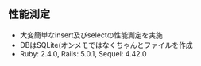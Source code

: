 ## 性能測定

* 大変簡単なinsert及びselectの性能測定を実施
* DBはSQLite(オンメモではなくちゃんとファイルを作成
* Ruby: 2.4.0, Rails: 5.0.1, Sequel: 4.42.0

